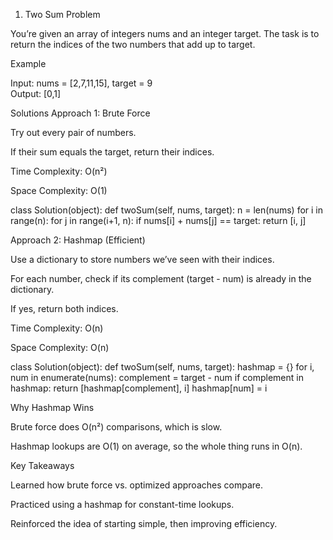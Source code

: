 0001. Two Sum
Problem

You’re given an array of integers nums and an integer target. The task is to return the indices of the two numbers that add up to target.

Example

Input:  nums = [2,7,11,15], target = 9  
Output: [0,1]

Solutions
Approach 1: Brute Force

Try out every pair of numbers.

If their sum equals the target, return their indices.

Time Complexity: O(n²)

Space Complexity: O(1)

class Solution(object):
    def twoSum(self, nums, target):
        n = len(nums)
        for i in range(n):
            for j in range(i+1, n):
                if nums[i] + nums[j] == target:
                    return [i, j]

Approach 2: Hashmap (Efficient)

Use a dictionary to store numbers we’ve seen with their indices.

For each number, check if its complement (target - num) is already in the dictionary.

If yes, return both indices.

Time Complexity: O(n)

Space Complexity: O(n)

class Solution(object):
    def twoSum(self, nums, target):
        hashmap = {}
        for i, num in enumerate(nums):
            complement = target - num
            if complement in hashmap:
                return [hashmap[complement], i]
            hashmap[num] = i

Why Hashmap Wins

Brute force does O(n²) comparisons, which is slow.

Hashmap lookups are O(1) on average, so the whole thing runs in O(n).

Key Takeaways

Learned how brute force vs. optimized approaches compare.

Practiced using a hashmap for constant-time lookups.

Reinforced the idea of starting simple, then improving efficiency.

